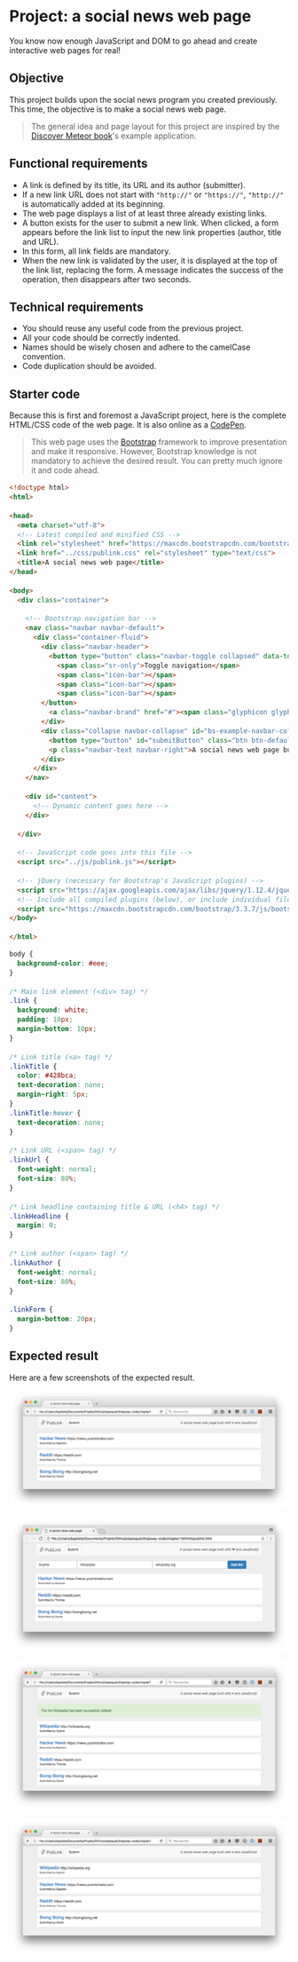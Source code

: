 # Project: a social news web page

You know now enough JavaScript and DOM to go ahead and create interactive web pages for real!

## Objective

This project builds upon the social news program you created previously. This time, the objective is to make a social news web page.

> The general idea and page layout for this project are inspired by the [Discover Meteor book](https://www.discovermeteor.com/)'s example application.

## Functional requirements

* A link is defined by its title, its URL and its author (submitter).
* If a new link URL does not start with `"http://"` or `"https://"`, `"http://"` is automatically added at its beginning.
* The web page displays a list of at least three already existing links.
* A button exists for the user to submit a new link. When clicked, a form appears before the link list to input the new link properties (author, title and URL).
* In this form, all link fields are mandatory.
* When the new link is validated by the user, it is displayed at the top of the link list, replacing the form. A message indicates the success of the operation, then disappears after two seconds.

## Technical requirements

* You should reuse any useful code from the previous project.
* All your code should be correctly indented.
* Names should be wisely chosen and adhere to the camelCase convention.
* Code duplication should be avoided.

## Starter code

Because this is first and foremost a JavaScript project, here is the complete HTML/CSS code of the web page. It is also online as a [CodePen](https://codepen.io/bpesquet/pen/pPyxLG/).

> This web page uses the [Bootstrap](http://getbootstrap.com/) framework to improve presentation and make it responsive. However, Bootstrap knowledge is not mandatory to achieve the desired result. You can pretty much ignore it and code ahead.

```html
<!doctype html>
<html>

<head>
  <meta charset="utf-8">
  <!-- Latest compiled and minified CSS -->
  <link rel="stylesheet" href="https://maxcdn.bootstrapcdn.com/bootstrap/3.3.7/css/bootstrap.min.css">
  <link href="../css/publink.css" rel="stylesheet" type="text/css">
  <title>A social news web page</title>
</head>

<body>
  <div class="container">

    <!-- Bootstrap navigation bar -->
    <nav class="navbar navbar-default">
      <div class="container-fluid">
        <div class="navbar-header">
          <button type="button" class="navbar-toggle collapsed" data-toggle="collapse" data-target="#bs-example-navbar-collapse-1" aria-expanded="false">
            <span class="sr-only">Toggle navigation</span>
            <span class="icon-bar"></span>
            <span class="icon-bar"></span>
            <span class="icon-bar"></span>
        </button>
          <a class="navbar-brand" href="#"><span class="glyphicon glyphicon-link" aria-hidden="true"></span> PubLink</a>
        </div>
        <div class="collapse navbar-collapse" id="bs-example-navbar-collapse-1">
          <button type="button" id="submitButton" class="btn btn-default navbar-btn">Submit</button>
          <p class="navbar-text navbar-right">A social news web page built with ❤ and JavaScript</p>
        </div>
      </div>
    </nav>

    <div id="content">
      <!-- Dynamic content goes here -->
    </div>

  </div>

  <!-- JavaScript code goes into this file -->
  <script src="../js/publink.js"></script>

  <!-- jQuery (necessary for Bootstrap's JavaScript plugins) -->
  <script src="https://ajax.googleapis.com/ajax/libs/jquery/1.12.4/jquery.min.js"></script>
  <!-- Include all compiled plugins (below), or include individual files as needed -->
  <script src="https://maxcdn.bootstrapcdn.com/bootstrap/3.3.7/js/bootstrap.min.js"></script>
</body>

</html>
```

```css
body {
  background-color: #eee;
}

/* Main link element (<div> tag) */
.link {
  background: white;
  padding: 10px;
  margin-bottom: 10px;
}

/* Link title (<a> tag) */
.linkTitle {
  color: #428bca;
  text-decoration: none;
  margin-right: 5px;
}
.linkTitle:hover {
  text-decoration: none;
}

/* Link URL (<span> tag) */
.linkUrl {
  font-weight: normal;
  font-size: 80%;
}

/* Link headline containing title & URL (<h4> tag) */
.linkHeadline {
  margin: 0;
}

/* Link author (<span> tag) */
.linkAuthor {
  font-weight: normal;
  font-size: 80%;
}

.linkForm {
  margin-bottom: 20px;
}
```

## Expected result

Here are a few screenshots of the expected result.

![Link list](images/chapter19-01.png)

![Submitting a new link](images/chapter19-02.png)

![Success message after adding a new link](images/chapter19-03.png)

![Updated link list](images/chapter19-04.png)
